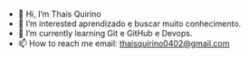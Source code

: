 - 👋 Hi, I’m Thais Quirino
- 👀 I’m interested  aprendizado e  buscar  muito conhecimento.
- 🌱 I’m currently learning  Git e GitHub e Devops.
- 📫 How to reach me email: thaisquirino0402@gmail.com

<!---
thaisquirino04/thaisquirino04 is a ✨ special ✨ repository because its `README.md` (this file) appears on your GitHub profile.
You can click the Preview link to take a look at your changes.
--->
